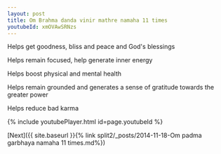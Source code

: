 ```yaml
---
layout: post
title: Om Brahma danda vinir mathre namaha 11 times
youtubeId: xmOVAwSRNzs
---
```

 
 
Helps get goodness, bliss and peace and God's blessings
 
Helps remain focused, help generate inner energy 
 
Helps boost physical and mental health 
 
Helps remain grounded and generates a sense of gratitude towards the greater power 
 
Helps reduce bad karma
 
 
 
 


{% include youtubePlayer.html id=page.youtubeId %}
 
[Next]({{ site.baseurl }}{% link  split2/_posts/2014-11-18-Om padma garbhaya namaha 11 times.md%})
 
